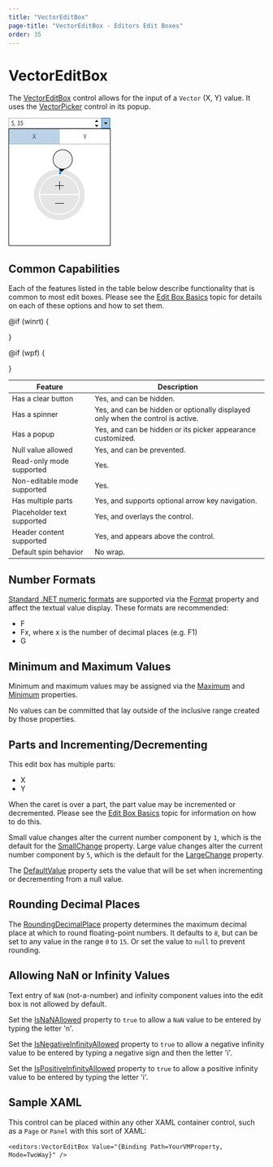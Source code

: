 ```yaml
---
title: "VectorEditBox"
page-title: "VectorEditBox - Editors Edit Boxes"
order: 35
---
```

# VectorEditBox

The [VectorEditBox](xref:@ActiproUIRoot.Controls.Editors.VectorEditBox) control allows for the input of a `Vector` (X, Y) value.  It uses the [VectorPicker](../pickers/vectorpicker.md) control in its popup.

![Screenshot](../images/pointeditbox-opened.png)

## Common Capabilities

Each of the features listed in the table below describe functionality that is common to most edit boxes.  Please see the [Edit Box Basics](parteditboxbase.md) topic for details on each of these options and how to set them.

<table>
<thead>

<tr>
<th>Feature</th>
<th>Description</th>
</tr>

</thead>
<tbody>

@if (winrt) {
<tr>
<td>Has a clear button</td>
<td>Yes, and can be hidden.</td>
</tr>
}

@if (wpf) {
<tr>
<td>Has a spinner</td>
<td>Yes, and can be hidden or optionally displayed only when the control is active.</td>
</tr>
}

<tr>
<td>Has a popup</td>
<td>Yes, and can be hidden or its picker appearance customized.</td>
</tr>

<tr>
<td>Null value allowed</td>
<td>Yes, and can be prevented.</td>
</tr>

<tr>
<td>Read-only mode supported</td>
<td>Yes.</td>
</tr>

<tr>
<td>Non-editable mode supported</td>
<td>Yes.</td>
</tr>

<tr>
<td>Has multiple parts</td>
<td>Yes, and supports optional arrow key navigation.</td>
</tr>

<tr>
<td>Placeholder text supported</td>
<td>Yes, and overlays the control.</td>
</tr>

<tr>
<td>Header content supported</td>
<td>Yes, and appears above the control.</td>
</tr>

<tr>
<td>Default spin behavior</td>
<td>No wrap.</td>
</tr>

</tbody>
</table>

## Number Formats

[Standard .NET numeric formats](https://docs.microsoft.com/en-us/dotnet/standard/base-types/standard-numeric-format-strings) are supported via the [Format](xref:@ActiproUIRoot.Controls.Editors.VectorEditBox.Format) property and affect the textual value display.  These formats are recommended:

- F
- Fx, where x is the number of decimal places (e.g. F1)
- G

## Minimum and Maximum Values

Minimum and maximum values may be assigned via the [Maximum](xref:@ActiproUIRoot.Controls.Editors.VectorEditBox.Maximum) and [Minimum](xref:@ActiproUIRoot.Controls.Editors.VectorEditBox.Minimum) properties.

No values can be committed that lay outside of the inclusive range created by those properties.

## Parts and Incrementing/Decrementing

This edit box has multiple parts:

- X
- Y

When the caret is over a part, the part value may be incremented or decremented.  Please see the [Edit Box Basics](parteditboxbase.md) topic for information on how to do this.

Small value changes alter the current number component by `1`, which is the default for the [SmallChange](xref:@ActiproUIRoot.Controls.Editors.VectorEditBox.SmallChange) property.  Large value changes alter the current number component by `5`, which is the default for the [LargeChange](xref:@ActiproUIRoot.Controls.Editors.VectorEditBox.LargeChange) property.

The [DefaultValue](xref:@ActiproUIRoot.Controls.Editors.VectorEditBox.DefaultValue) property sets the value that will be set when incrementing or decrementing from a null value.

## Rounding Decimal Places

The [RoundingDecimalPlace](xref:@ActiproUIRoot.Controls.Editors.VectorEditBox.RoundingDecimalPlace) property determines the maximum decimal place at which to round floating-point numbers.  It defaults to `8`, but can be set to any value in the range `0` to `15`.  Or set the value to `null` to prevent rounding.

## Allowing NaN or Infinity Values

Text entry of `NaN` (not-a-number) and infinity component values into the edit box is not allowed by default.

Set the [IsNaNAllowed](xref:@ActiproUIRoot.Controls.Editors.VectorEditBox.IsNaNAllowed) property to `true` to allow a `NaN` value to be entered by typing the letter 'n'.

Set the [IsNegativeInfinityAllowed](xref:@ActiproUIRoot.Controls.Editors.VectorEditBox.IsNegativeInfinityAllowed) property to `true` to allow a negative infinity value to be entered by typing a negative sign and then the letter 'i'.

Set the [IsPositiveInfinityAllowed](xref:@ActiproUIRoot.Controls.Editors.VectorEditBox.IsPositiveInfinityAllowed) property to `true` to allow a positive infinity value to be entered by typing the letter 'i'.

## Sample XAML

This control can be placed within any other XAML container control, such as a `Page` or `Panel` with this sort of XAML:

```xaml
<editors:VectorEditBox Value="{Binding Path=YourVMProperty, Mode=TwoWay}" />
```
